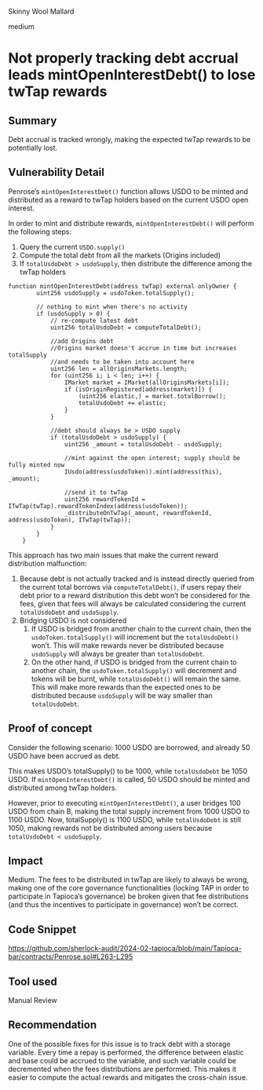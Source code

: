 Skinny Wool Mallard

medium

# Not properly tracking debt accrual leads mintOpenInterestDebt() to lose twTap rewards

## Summary

Debt accrual is tracked wrongly, making the expected twTap rewards to be potentially lost.

## Vulnerability Detail

Penrose’s `mintOpenInterestDebt()` function allows USDO to be minted and distributed as a reward to twTap holders based on the current USDO open interest.

In order to mint and distribute rewards, `mintOpenInterestDebt()` will perform the following steps:

1. Query the current `USDO.supply()`
2. Compute the total debt from all the markets (Origins included)
3. If `totalUsdoDebt > usdoSupply`, then distribute the difference among the twTap holders

```solidity
function mintOpenInterestDebt(address twTap) external onlyOwner { 
        uint256 usdoSupply = usdoToken.totalSupply();

        // nothing to mint when there's no activity
        if (usdoSupply > 0) {  
            // re-compute latest debt
            uint256 totalUsdoDebt = computeTotalDebt();  
   
            //add Origins debt 
            //Origins market doesn't accrue in time but increases totalSupply
            //and needs to be taken into account here
            uint256 len = allOriginsMarkets.length;
            for (uint256 i; i < len; i++) {
                IMarket market = IMarket(allOriginsMarkets[i]);
                if (isOriginRegistered[address(market)]) {
                    (uint256 elastic,) = market.totalBorrow();
                    totalUsdoDebt += elastic;
                }
            }
 
            //debt should always be > USDO supply
            if (totalUsdoDebt > usdoSupply) { 
                uint256 _amount = totalUsdoDebt - usdoSupply;

                //mint against the open interest; supply should be fully minted now
                IUsdo(address(usdoToken)).mint(address(this), _amount);

                //send it to twTap
                uint256 rewardTokenId = ITwTap(twTap).rewardTokenIndex(address(usdoToken));
                _distributeOnTwTap(_amount, rewardTokenId, address(usdoToken), ITwTap(twTap));
            }
        } 
    }
```

This approach has two main issues that make the current reward distribution malfunction:

1. Because debt is not actually tracked and is instead directly queried from the current total borrows via `computeTotalDebt()`, if users repay their debt prior to a reward distribution this debt won’t be considered for the fees, given that fees will always be calculated considering the current `totalUsdoDebt` and `usdoSupply`.
2. Bridging USDO is not considered
    1. If USDO is bridged from another chain to the current chain, then the `usdoToken.totalSupply()` will increment but the `totalUsdoDebt()` won’t. This will make rewards never be distributed because `usdoSupply` will always be greater than `totalUsdoDebt`.
    2. On the other hand, if USDO is bridged from the current chain to another chain, the `usdoToken.totalSupply()` will decrement and tokens will be burnt, while `totalUsdoDebt()` will remain the same. This will make more rewards than the expected ones to be distributed because `usdoSupply` will be way smaller than `totalUsdoDebt`.

## Proof of concept

Consider the following scenario: 1000 USDO are borrowed, and already 50 USDO have been accrued as debt. 

This makes USDO’s totalSupply() to be 1000, while `totalUsdoDebt` be 1050 USDO. If `mintOpenInterestDebt()` is called, 50 USDO should be minted and distributed among twTap holders.

However, prior to executing `mintOpenInterestDebt()`, a user bridges 100 USDO from chain B, making the total supply increment from 1000 USDO to 1100 USDO. Now, totalSupply() is 1100 USDO, while `totalUsdoDebt` is still 1050, making rewards not be distributed among users because `totalUsdoDebt < usdoSupply`.

## Impact

Medium. The fees to be distributed in twTap are likely to always be wrong, making one of the core governance functionalities (locking TAP in order to participate in Tapioca’s governance) be broken given that fee distributions (and thus the incentives to participate in governance) won’t be correct.

## Code Snippet

https://github.com/sherlock-audit/2024-02-tapioca/blob/main/Tapioca-bar/contracts/Penrose.sol#L263-L295

## Tool used

Manual Review

## Recommendation

One of the possible fixes for this issue is to track debt with a storage variable. Every time a repay is performed, the difference between elastic and base could be accrued to the variable, and such variable could be decremented when the fees distributions are performed. This makes it easier to compute the actual rewards and mitigates the cross-chain issue.
